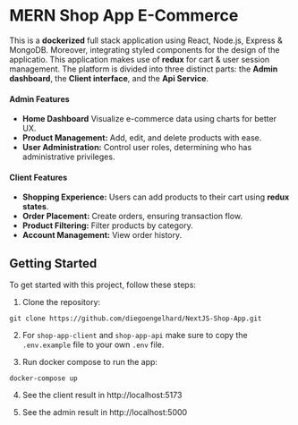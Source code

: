 # MERN Shop App E-Commerce

This is a **dockerized** full stack application using React, Node.js, Express & MongoDB. Moreover, integrating styled components for the design of the applicatio. This application makes use of **redux** for cart & user session management. The platform is divided into three distinct parts: the __Admin dashboard__, the __Client interface__, and the __Api Service__.

#### Admin Features
- **Home Dashboard** Visualize e-commerce data using charts for better UX.
- **Product Management:** Add, edit, and delete products with ease.
- **User Administration:** Control user roles, determining who has administrative privileges.

#### Client Features
- **Shopping Experience:** Users can add products to their cart using __redux states__.
- **Order Placement:** Create orders, ensuring transaction flow.
- **Product Filtering:** Filter products by category.
- **Account Management:** View order history.

## Getting Started

To get started with this project, follow these steps:

1. Clone the repository: 
```
git clone https://github.com/diegoengelhard/NextJS-Shop-App.git
```

2. For `shop-app-client` and `shop-app-api` make sure to copy the `.env.example` file to your own `.env` file.

3. Run docker compose to run the app:
```
docker-compose up
```

4. See the client result in http://localhost:5173 

5. See the admin result in http://localhost:5000